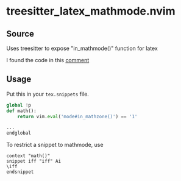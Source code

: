 # treesitter_latex_mathmode.nvim

## Source

Uses treesitter to expose "in_mathmode()" function for latex

I found the code in this [comment](https://github.com/nvim-treesitter/nvim-treesitter/issues/1184#issuecomment-830388856)

## Usage

Put this in your `tex.snippets` file.

```python
global !p
def math():
	return vim.eval('mode#in_mathzone()') == '1'

...
endglobal
```

To restrict a snippet to mathmode, use

```
context "math()"
snippet iff "iff" Ai
\iff
endsnippet
```

